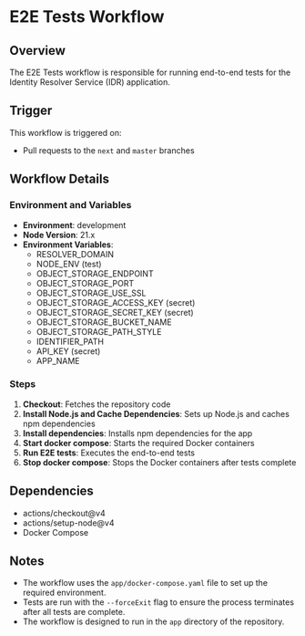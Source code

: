 # E2E Tests Workflow

## Overview

The E2E Tests workflow is responsible for running end-to-end tests
for the Identity Resolver Service (IDR) application.

## Trigger

This workflow is triggered on:

- Pull requests to the `next` and `master` branches

## Workflow Details

### Environment and Variables

- **Environment**: development
- **Node Version**: 21.x
- **Environment Variables**:
  - RESOLVER_DOMAIN
  - NODE_ENV (test)
  - OBJECT_STORAGE_ENDPOINT
  - OBJECT_STORAGE_PORT
  - OBJECT_STORAGE_USE_SSL
  - OBJECT_STORAGE_ACCESS_KEY (secret)
  - OBJECT_STORAGE_SECRET_KEY (secret)
  - OBJECT_STORAGE_BUCKET_NAME
  - OBJECT_STORAGE_PATH_STYLE
  - IDENTIFIER_PATH
  - API_KEY (secret)
  - APP_NAME

### Steps

1. **Checkout**: Fetches the repository code
2. **Install Node.js and Cache Dependencies**: Sets up Node.js and caches npm dependencies
3. **Install dependencies**: Installs npm dependencies for the app
4. **Start docker compose**: Starts the required Docker containers
5. **Run E2E tests**: Executes the end-to-end tests
6. **Stop docker compose**: Stops the Docker containers after tests complete

## Dependencies

- actions/checkout@v4
- actions/setup-node@v4
- Docker Compose

## Notes

- The workflow uses the `app/docker-compose.yaml` file to set up the required environment.
- Tests are run with the `--forceExit` flag to ensure the process terminates after all tests are complete.
- The workflow is designed to run in the `app` directory of the repository.
